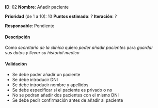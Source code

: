 **ID**: 02
**Nombre**: Añadir paciente

**Prioridad** (de 1 a 10): 10
**Puntos estimado**: ?
**Iteración**: ?

**Responsable**: Pendiente

#### Descripción

Como *secretario de la clínica* quiero *poder añadir pacientes* para *guardar sus datos y llevar su historial medico*

#### Validación

* Se debe poder añadir un paciente
* Se debe introducir DNI
* Se debe introducir nombre y apellidos
* Se debe especificar si el paciente es privado o no
* No se podran añadir dos pacientes con el mismo DNI
* Se debe pedir confirmación antes de añadir al paciente

